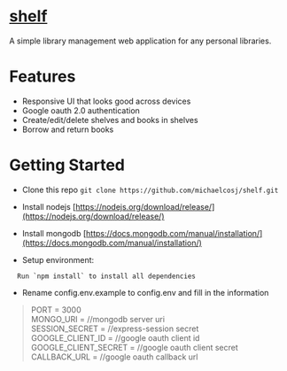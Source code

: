 # [shelf](https://shelfwebapp.herokuapp.com/)

A simple library management web application for any personal libraries.

# Features

- Responsive UI that looks good across devices
- Google oauth 2.0 authentication
- Create/edit/delete shelves and books in shelves
- Borrow and return books

# Getting Started

- Clone this repo
  `git clone https://github.com/michaelcosj/shelf.git`

- Install nodejs
  [https://nodejs.org/download/release/](https://nodejs.org/download/release/)

- Install mongodb
  [https://docs.mongodb.com/manual/installation/](https://docs.mongodb.com/manual/installation/)

- Setup environment:
```
  Run `npm install` to install all dependencies
```

- Rename config.env.example to config.env and fill in the information

> PORT = 3000 </br>
> MONGO_URI = //mongodb server uri </br>
> SESSION_SECRET = //express-session secret </br>
> GOOGLE_CLIENT_ID = //google oauth client id </br>
> GOOGLE_CLIENT_SECRET = //google oauth client secret </br>
> CALLBACK_URL = //google oauth callback url </br>
